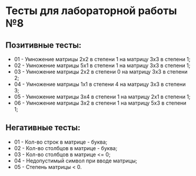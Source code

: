 # Тесты для лабораторной работы №8

## Позитивные тесты:
- 01 - Умножение матрицы 2x2 в степени 1 на матрицу 3x3 в степени 1;
- 02 - Умножение матрицы 5x1 в степени 1 на матрицу 3x3 в степени 1;
- 03 - Умножение матрицы 2x2 в степени 0 на матрицу 3x3 в степени 2;
- 04 - Умножение матрицы 1x1 в степени 4 на матрицу 3x3 в степени 3;
- 05 - Умножение матрицы 3x4 в степени 1 на матрицу 2x1 в степени 1;
- 06 - Умножение матрицы 3x2 в степени 1 на матрицу 5x3 в степени 1;

## Негативные тесты:
- 01 - Кол-во строк в матрице - буква;
- 02 - Кол-во столбцов в матрице - буква;
- 03 - Кол-во столбцов в матрице <= 0;
- 04 - Недопустимый символ при вводе матрицы;
- 05 - Степень матрицы < 0.

